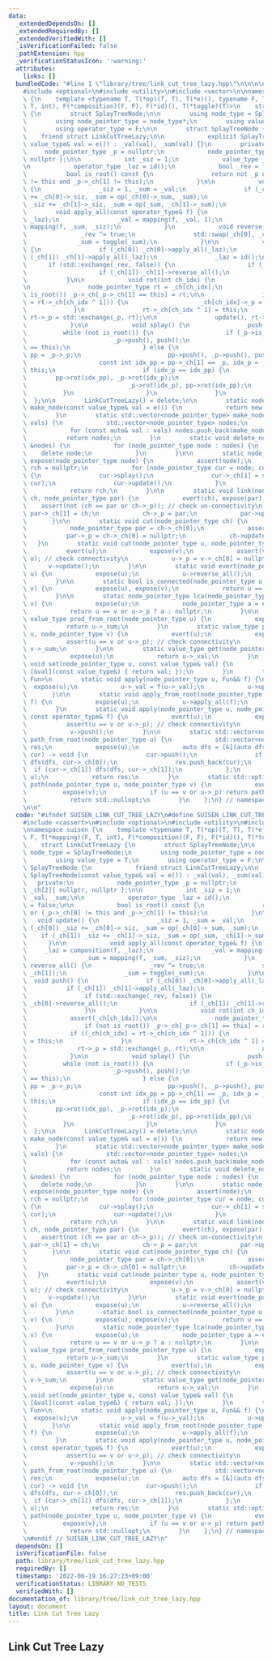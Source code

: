 ```yaml
---
data:
  _extendedDependsOn: []
  _extendedRequiredBy: []
  _extendedVerifiedWith: []
  _isVerificationFailed: false
  _pathExtension: hpp
  _verificationStatusIcon: ':warning:'
  attributes:
    links: []
  bundledCode: "#line 1 \"library/tree/link_cut_tree_lazy.hpp\"\n\n\n\n#include <cassert>\n\
    #include <optional>\n#include <utility>\n#include <vector>\n\nnamespace suisen\
    \ {\n    template <typename T, T(*op)(T, T), T(*e)(), typename F, T(*mapping)(F,\
    \ T, int), F(*composition)(F, F), F(*id)(), T(*toggle)(T)>\n    struct LinkCutTreeLazy\
    \ {\n        struct SplayTreeNode;\n\n        using node_type = SplayTreeNode;\n\
    \        using node_pointer_type = node_type*;\n        using value_type = T;\n\
    \        using operator_type = F;\n\n        struct SplayTreeNode {\n        \
    \    friend struct LinkCutTreeLazy;\n\n            explicit SplayTreeNode(const\
    \ value_type& val = e()) : _val(val), _sum(val) {}\n        private:\n       \
    \     node_pointer_type _p = nullptr;\n            node_pointer_type _ch[2]{ nullptr,\
    \ nullptr };\n\n            int _siz = 1;\n            value_type _val, _sum;\n\
    \n            operator_type _laz = id();\n            bool _rev = false;\n\n \
    \           bool is_root() const {\n                return not _p or (_p->_ch[0]\
    \ != this and _p->_ch[1] != this);\n            }\n\n            void update()\
    \ {\n                _siz = 1, _sum = _val;\n                if (_ch[0]) _siz\
    \ += _ch[0]->_siz, _sum = op(_ch[0]->_sum, _sum);\n                if (_ch[1])\
    \ _siz += _ch[1]->_siz, _sum = op(_sum, _ch[1]->_sum);\n            }\n\n    \
    \        void apply_all(const operator_type& f) {\n                _laz = composition(f,\
    \ _laz);\n                _val = mapping(f, _val, 1);\n                _sum =\
    \ mapping(f, _sum, _siz);\n            }\n            void reverse_all() {\n \
    \               _rev ^= true;\n                std::swap(_ch[0], _ch[1]);\n  \
    \              _sum = toggle(_sum);\n            }\n\n            void push()\
    \ {\n                if (_ch[0]) _ch[0]->apply_all(_laz);\n                if\
    \ (_ch[1]) _ch[1]->apply_all(_laz);\n                _laz = id();\n          \
    \      if (std::exchange(_rev, false)) {\n                    if (_ch[0]) _ch[0]->reverse_all();\n\
    \                    if (_ch[1]) _ch[1]->reverse_all();\n                }\n \
    \           }\n\n            void rot(int ch_idx) {\n                assert(_ch[ch_idx]);\n\
    \n                node_pointer_type rt = _ch[ch_idx];\n                if (not\
    \ is_root()) _p->_ch[_p->_ch[1] == this] = rt;\n\n                if ((_ch[ch_idx]\
    \ = rt->_ch[ch_idx ^ 1])) {\n                    _ch[ch_idx]->_p = this;\n   \
    \             }\n                rt->_ch[ch_idx ^ 1] = this;\n               \
    \ rt->_p = std::exchange(_p, rt);\n\n                update(), rt->update();\n\
    \            }\n\n            void splay() {\n                push();\n      \
    \          while (not is_root()) {\n                    if (_p->is_root()) {\n\
    \                        _p->push(), push();\n                        _p->rot(_p->_ch[1]\
    \ == this);\n                    } else {\n                        node_pointer_type\
    \ pp = _p->_p;\n                        pp->push(), _p->push(), push();\n    \
    \                    const int idx_pp = pp->_ch[1] == _p, idx_p = _p->_ch[1] ==\
    \ this;\n                        if (idx_p == idx_pp) {\n                    \
    \        pp->rot(idx_pp), _p->rot(idx_p);\n                        } else {\n\
    \                            _p->rot(idx_p), pp->rot(idx_pp);\n              \
    \          }\n                    }\n                }\n            }\n      \
    \  };\n\n        LinkCutTreeLazy() = delete;\n\n        static node_pointer_type\
    \ make_node(const value_type& val = e()) {\n            return new node_type(val);\n\
    \        }\n        static std::vector<node_pointer_type> make_nodes(const std::vector<value_type>&\
    \ vals) {\n            std::vector<node_pointer_type> nodes;\n            nodes.reserve(vals.size());\n\
    \            for (const auto& val : vals) nodes.push_back(make_node(val));\n \
    \           return nodes;\n        }\n        static void delete_nodes(const std::vector<node_pointer_type>\
    \ &nodes) {\n            for (node_pointer_type node : nodes) {\n            \
    \    delete node;\n            }\n        }\n\n        static node_pointer_type\
    \ expose(node_pointer_type node) {\n            assert(node);\n            node_pointer_type\
    \ rch = nullptr;\n            for (node_pointer_type cur = node; cur; cur = cur->_p)\
    \ {\n                cur->splay();\n                cur->_ch[1] = std::exchange(rch,\
    \ cur);\n                cur->update();\n            }\n            node->splay();\n\
    \            return rch;\n        }\n\n        static void link(node_pointer_type\
    \ ch, node_pointer_type par) {\n            evert(ch), expose(par);\n        \
    \    assert(not (ch == par or ch->_p)); // check un-connectivity\n           \
    \ par->_ch[1] = ch;\n            ch->_p = par;\n            par->update();\n \
    \       }\n\n        static void cut(node_pointer_type ch) {\n            expose(ch);\n\
    \            node_pointer_type par = ch->_ch[0];\n            assert(par);\n \
    \           par->_p = ch->_ch[0] = nullptr;\n            ch->update();\n     \
    \   }\n        static void cut(node_pointer_type u, node_pointer_type v) {\n \
    \           evert(u);\n            expose(v);\n            assert(v->_ch[0] ==\
    \ u); // check connectivity\n            u->_p = v->_ch[0] = nullptr;\n      \
    \      v->update();\n        }\n\n        static void evert(node_pointer_type\
    \ u) {\n            expose(u);\n            u->reverse_all();\n            u->push();\n\
    \        }\n\n        static bool is_connected(node_pointer_type u, node_pointer_type\
    \ v) {\n            expose(u), expose(v);\n            return u == v or u->_p;\n\
    \        }\n\n        static node_pointer_type lca(node_pointer_type u, node_pointer_type\
    \ v) {\n            expose(u);\n            node_pointer_type a = expose(v);\n\
    \            return u == v or u->_p ? a : nullptr;\n        }\n\n        static\
    \ value_type prod_from_root(node_pointer_type u) {\n            expose(u);\n \
    \           return u->_sum;\n        }\n        static value_type prod(node_pointer_type\
    \ u, node_pointer_type v) {\n            evert(u);\n            expose(v);\n \
    \           assert(u == v or u->_p); // check connectivity\n            return\
    \ v->_sum;\n        }\n\n        static value_type get(node_pointer_type u) {\n\
    \            expose(u);\n            return u->_val;\n        }\n        static\
    \ void set(node_pointer_type u, const value_type& val) {\n            apply(u,\
    \ [&val](const value_type&) { return val; });\n        }\n        template <typename\
    \ Fun>\n        static void apply(node_pointer_type u, Fun&& f) {\n          \
    \  expose(u);\n            u->_val = f(u->_val);\n            u->update();\n \
    \       }\n\n        static void apply_from_root(node_pointer_type u, const operator_type&\
    \ f) {\n            expose(u);\n            u->apply_all(f);\n            u->push();\n\
    \        }\n        static void apply(node_pointer_type u, node_pointer_type v,\
    \ const operator_type& f) {\n            evert(u);\n            expose(v);\n \
    \           assert(u == v or u->_p); // check connectivity\n            v->apply_all(f);\n\
    \            v->push();\n        }\n\n        static std::vector<node_pointer_type>\
    \ path_from_root(node_pointer_type u) {\n            std::vector<node_pointer_type>\
    \ res;\n            expose(u);\n            auto dfs = [&](auto dfs, node_pointer_type\
    \ cur) -> void {\n                cur->push();\n                if (cur->_ch[0])\
    \ dfs(dfs, cur->_ch[0]);\n                res.push_back(cur);\n              \
    \  if (cur->_ch[1]) dfs(dfs, cur->_ch[1]);\n            };\n            dfs(dfs,\
    \ u);\n            return res;\n        }\n        static std::optional<std::vector<node_pointer_type>>\
    \ path(node_pointer_type u, node_pointer_type v) {\n            evert(u);\n  \
    \          expose(v);\n            if (u == v or u->_p) return path_from_root(v);\n\
    \            return std::nullopt;\n        }\n    };\n} // namespace suisen\n\n\
    \n\n"
  code: "#ifndef SUISEN_LINK_CUT_TREE_LAZY\n#define SUISEN_LINK_CUT_TREE_LAZY\n\n\
    #include <cassert>\n#include <optional>\n#include <utility>\n#include <vector>\n\
    \nnamespace suisen {\n    template <typename T, T(*op)(T, T), T(*e)(), typename\
    \ F, T(*mapping)(F, T, int), F(*composition)(F, F), F(*id)(), T(*toggle)(T)>\n\
    \    struct LinkCutTreeLazy {\n        struct SplayTreeNode;\n\n        using\
    \ node_type = SplayTreeNode;\n        using node_pointer_type = node_type*;\n\
    \        using value_type = T;\n        using operator_type = F;\n\n        struct\
    \ SplayTreeNode {\n            friend struct LinkCutTreeLazy;\n\n            explicit\
    \ SplayTreeNode(const value_type& val = e()) : _val(val), _sum(val) {}\n     \
    \   private:\n            node_pointer_type _p = nullptr;\n            node_pointer_type\
    \ _ch[2]{ nullptr, nullptr };\n\n            int _siz = 1;\n            value_type\
    \ _val, _sum;\n\n            operator_type _laz = id();\n            bool _rev\
    \ = false;\n\n            bool is_root() const {\n                return not _p\
    \ or (_p->_ch[0] != this and _p->_ch[1] != this);\n            }\n\n         \
    \   void update() {\n                _siz = 1, _sum = _val;\n                if\
    \ (_ch[0]) _siz += _ch[0]->_siz, _sum = op(_ch[0]->_sum, _sum);\n            \
    \    if (_ch[1]) _siz += _ch[1]->_siz, _sum = op(_sum, _ch[1]->_sum);\n      \
    \      }\n\n            void apply_all(const operator_type& f) {\n           \
    \     _laz = composition(f, _laz);\n                _val = mapping(f, _val, 1);\n\
    \                _sum = mapping(f, _sum, _siz);\n            }\n            void\
    \ reverse_all() {\n                _rev ^= true;\n                std::swap(_ch[0],\
    \ _ch[1]);\n                _sum = toggle(_sum);\n            }\n\n          \
    \  void push() {\n                if (_ch[0]) _ch[0]->apply_all(_laz);\n     \
    \           if (_ch[1]) _ch[1]->apply_all(_laz);\n                _laz = id();\n\
    \                if (std::exchange(_rev, false)) {\n                    if (_ch[0])\
    \ _ch[0]->reverse_all();\n                    if (_ch[1]) _ch[1]->reverse_all();\n\
    \                }\n            }\n\n            void rot(int ch_idx) {\n    \
    \            assert(_ch[ch_idx]);\n\n                node_pointer_type rt = _ch[ch_idx];\n\
    \                if (not is_root()) _p->_ch[_p->_ch[1] == this] = rt;\n\n    \
    \            if ((_ch[ch_idx] = rt->_ch[ch_idx ^ 1])) {\n                    _ch[ch_idx]->_p\
    \ = this;\n                }\n                rt->_ch[ch_idx ^ 1] = this;\n  \
    \              rt->_p = std::exchange(_p, rt);\n\n                update(), rt->update();\n\
    \            }\n\n            void splay() {\n                push();\n      \
    \          while (not is_root()) {\n                    if (_p->is_root()) {\n\
    \                        _p->push(), push();\n                        _p->rot(_p->_ch[1]\
    \ == this);\n                    } else {\n                        node_pointer_type\
    \ pp = _p->_p;\n                        pp->push(), _p->push(), push();\n    \
    \                    const int idx_pp = pp->_ch[1] == _p, idx_p = _p->_ch[1] ==\
    \ this;\n                        if (idx_p == idx_pp) {\n                    \
    \        pp->rot(idx_pp), _p->rot(idx_p);\n                        } else {\n\
    \                            _p->rot(idx_p), pp->rot(idx_pp);\n              \
    \          }\n                    }\n                }\n            }\n      \
    \  };\n\n        LinkCutTreeLazy() = delete;\n\n        static node_pointer_type\
    \ make_node(const value_type& val = e()) {\n            return new node_type(val);\n\
    \        }\n        static std::vector<node_pointer_type> make_nodes(const std::vector<value_type>&\
    \ vals) {\n            std::vector<node_pointer_type> nodes;\n            nodes.reserve(vals.size());\n\
    \            for (const auto& val : vals) nodes.push_back(make_node(val));\n \
    \           return nodes;\n        }\n        static void delete_nodes(const std::vector<node_pointer_type>\
    \ &nodes) {\n            for (node_pointer_type node : nodes) {\n            \
    \    delete node;\n            }\n        }\n\n        static node_pointer_type\
    \ expose(node_pointer_type node) {\n            assert(node);\n            node_pointer_type\
    \ rch = nullptr;\n            for (node_pointer_type cur = node; cur; cur = cur->_p)\
    \ {\n                cur->splay();\n                cur->_ch[1] = std::exchange(rch,\
    \ cur);\n                cur->update();\n            }\n            node->splay();\n\
    \            return rch;\n        }\n\n        static void link(node_pointer_type\
    \ ch, node_pointer_type par) {\n            evert(ch), expose(par);\n        \
    \    assert(not (ch == par or ch->_p)); // check un-connectivity\n           \
    \ par->_ch[1] = ch;\n            ch->_p = par;\n            par->update();\n \
    \       }\n\n        static void cut(node_pointer_type ch) {\n            expose(ch);\n\
    \            node_pointer_type par = ch->_ch[0];\n            assert(par);\n \
    \           par->_p = ch->_ch[0] = nullptr;\n            ch->update();\n     \
    \   }\n        static void cut(node_pointer_type u, node_pointer_type v) {\n \
    \           evert(u);\n            expose(v);\n            assert(v->_ch[0] ==\
    \ u); // check connectivity\n            u->_p = v->_ch[0] = nullptr;\n      \
    \      v->update();\n        }\n\n        static void evert(node_pointer_type\
    \ u) {\n            expose(u);\n            u->reverse_all();\n            u->push();\n\
    \        }\n\n        static bool is_connected(node_pointer_type u, node_pointer_type\
    \ v) {\n            expose(u), expose(v);\n            return u == v or u->_p;\n\
    \        }\n\n        static node_pointer_type lca(node_pointer_type u, node_pointer_type\
    \ v) {\n            expose(u);\n            node_pointer_type a = expose(v);\n\
    \            return u == v or u->_p ? a : nullptr;\n        }\n\n        static\
    \ value_type prod_from_root(node_pointer_type u) {\n            expose(u);\n \
    \           return u->_sum;\n        }\n        static value_type prod(node_pointer_type\
    \ u, node_pointer_type v) {\n            evert(u);\n            expose(v);\n \
    \           assert(u == v or u->_p); // check connectivity\n            return\
    \ v->_sum;\n        }\n\n        static value_type get(node_pointer_type u) {\n\
    \            expose(u);\n            return u->_val;\n        }\n        static\
    \ void set(node_pointer_type u, const value_type& val) {\n            apply(u,\
    \ [&val](const value_type&) { return val; });\n        }\n        template <typename\
    \ Fun>\n        static void apply(node_pointer_type u, Fun&& f) {\n          \
    \  expose(u);\n            u->_val = f(u->_val);\n            u->update();\n \
    \       }\n\n        static void apply_from_root(node_pointer_type u, const operator_type&\
    \ f) {\n            expose(u);\n            u->apply_all(f);\n            u->push();\n\
    \        }\n        static void apply(node_pointer_type u, node_pointer_type v,\
    \ const operator_type& f) {\n            evert(u);\n            expose(v);\n \
    \           assert(u == v or u->_p); // check connectivity\n            v->apply_all(f);\n\
    \            v->push();\n        }\n\n        static std::vector<node_pointer_type>\
    \ path_from_root(node_pointer_type u) {\n            std::vector<node_pointer_type>\
    \ res;\n            expose(u);\n            auto dfs = [&](auto dfs, node_pointer_type\
    \ cur) -> void {\n                cur->push();\n                if (cur->_ch[0])\
    \ dfs(dfs, cur->_ch[0]);\n                res.push_back(cur);\n              \
    \  if (cur->_ch[1]) dfs(dfs, cur->_ch[1]);\n            };\n            dfs(dfs,\
    \ u);\n            return res;\n        }\n        static std::optional<std::vector<node_pointer_type>>\
    \ path(node_pointer_type u, node_pointer_type v) {\n            evert(u);\n  \
    \          expose(v);\n            if (u == v or u->_p) return path_from_root(v);\n\
    \            return std::nullopt;\n        }\n    };\n} // namespace suisen\n\n\
    \n#endif // SUISEN_LINK_CUT_TREE_LAZY\n"
  dependsOn: []
  isVerificationFile: false
  path: library/tree/link_cut_tree_lazy.hpp
  requiredBy: []
  timestamp: '2022-06-19 16:27:23+09:00'
  verificationStatus: LIBRARY_NO_TESTS
  verifiedWith: []
documentation_of: library/tree/link_cut_tree_lazy.hpp
layout: document
title: Link Cut Tree Lazy
---
```

## Link Cut Tree Lazy